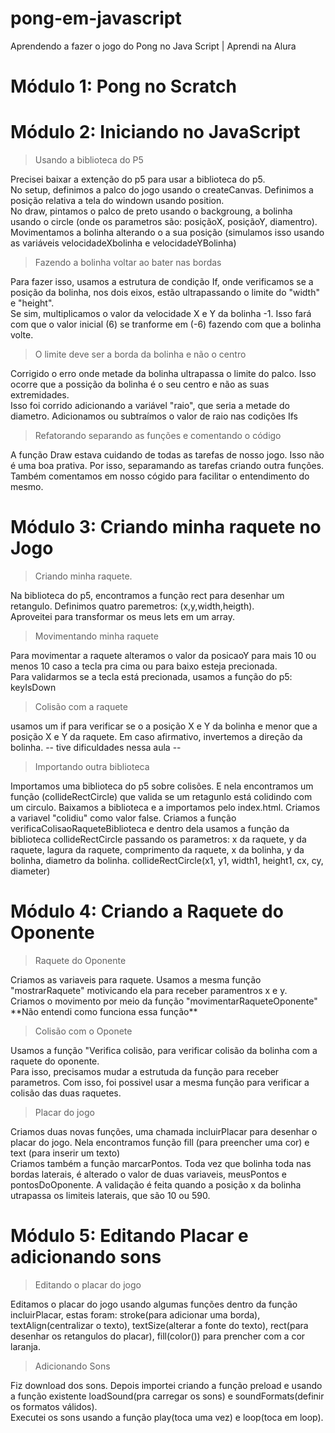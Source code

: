 # pong-em-javascript
Aprendendo a fazer o jogo do Pong no Java Script | Aprendi na Alura

<h1>Módulo 1: Pong no Scratch</h1>

<h1>Módulo 2: Iniciando no JavaScript</h1>

>Usando a biblioteca do P5
<p>Precisei baixar a extenção do p5 para usar a biblioteca do p5.<br>
No setup, definimos a palco do jogo usando o createCanvas. Definimos a posição relativa a tela do windown usando position.<br>
No draw, pintamos o palco de preto usando o backgroung, a bolinha usando o circle (onde os parametros são: posiçãoX, posiçãoY, diamentro). Movimentamos a bolinha alterando o a sua posição (simulamos isso usando as variáveis velocidadeXbolinha e velocidadeYBolinha)
</p>

>Fazendo a bolinha voltar ao bater nas bordas
<p> Para fazer isso, usamos a estrutura de condição If, onde verificamos se a posição da bolinha, nos dois eixos, estão ultrapassando o limite do "width" e "height". <br>Se sim, multiplicamos o valor da velocidade X e Y da bolinha -1. Isso fará com que o valor inicial (6) se tranforme em (-6) fazendo com que a bolinha volte.
</p>

>O limite deve ser a borda da bolinha e não o centro
<p>Corrigido o erro onde metade da bolinha ultrapassa o limite do palco. Isso ocorre que a possição da bolinha é o seu centro e não as suas extremidades.<br>Isso foi corrido adicionando a variável "raio", que seria a metade do diametro. Adicionamos ou subtraímos o valor de raio nas codições Ifs
</p>

>Refatorando separando as funções e comentando o código
<p>A função Draw estava cuidando de todas as tarefas de nosso jogo. Isso não é uma boa prativa. Por isso, separamando as tarefas criando outra funções.<br>
Também comentamos em nosso cógido para facilitar o entendimento do mesmo.
</p>

<h1>Módulo 3: Criando minha raquete no Jogo</h1>

>Criando minha raquete.
<p> Na biblioteca do p5, encontramos a função rect para desenhar um retangulo. Definimos quatro paremetros: (x,y,width,heigth).<br>
Aproveitei para transformar os meus lets em um array.
</p>

>Movimentando minha raquete
<p>Para movimentar a raquete alteramos o valor da posicaoY para mais 10 ou menos 10 caso a tecla pra cima ou para baixo esteja precionada.<br>
Para validarmos se a tecla está precionada, usamos a função do p5: keyIsDown
</p>

>Colisão com a raquete
<p>usamos um if para verificar se o a posição X e Y da bolinha e menor que a posição X e Y da raquete. Em caso afirmativo, invertemos a direção da bolinha. -- tive dificuldades nessa aula --
</p>

>Importando outra biblioteca
<p>Importamos uma biblioteca do p5 sobre colisões. E nela encontramos um função (collideRectCircle) que valida se um retagunlo está colidindo com um circulo. Baixamos a biblioteca e a importamos pelo index.html. Criamos a variavel "colidiu" como valor false. Criamos a função verificaColisaoRaqueteBiblioteca e dentro dela usamos a função da biblioteca collideRectCircle passando os parametros: x da raquete, y da raquete, lagura da raquete, comprimento da raquete, x da bolinha, y da bolinha, diametro da bolinha.
collideRectCircle(x1, y1, width1, height1, cx, cy, diameter)
</p>

<h1>Módulo 4: Criando a Raquete do Oponente</h1>

> Raquete do Oponente
<p>Criamos as variaveis para raquete. Usamos a mesma função "mostrarRaquete" motivicando ela para receber paramentros x e y.<br>
Criamos o movimento por meio da função "movimentarRaqueteOponente" **Não entendi como funciona essa função**
</p>

>Colisão com o Oponete
<p>Usamos a função "Verifica colisão, para verificar colisão da bolinha com a raquete do oponente.<br>
Para isso, precisamos mudar a estrutuda da função para receber parametros. Com isso, foi possivel usar a mesma função para verificar a colisão das duas raquetes.
</p>

>Placar do jogo
<p>Criamos duas novas funções, uma chamada incluirPlacar para desenhar o placar do jogo. Nela encontramos função fill (para preencher uma cor) e text (para inserir um texto)<br>
Criamos também a função marcarPontos. Toda vez que bolinha toda nas bordas laterais, é alterado o valor de duas variaveis, meusPontos e pontosDoOponente. A validação é feita quando a posição x da bolinha utrapassa os limiteis laterais, que são 10 ou 590.
</p>

<h1>Módulo 5: Editando Placar e adicionando sons</h1>

>Editando o placar do jogo
<p>Editamos o placar do jogo usando algumas funções dentro da função incluirPlacar, estas foram: stroke(para adicionar uma borda), textAlign(centralizar o texto), textSize(alterar a fonte do texto), rect(para desenhar os retangulos do placar), fill(color()) para prencher com a cor laranja.</p>

>Adicionando Sons

<p>Fiz download dos sons. Depois importei criando a função preload e usando a função existente loadSound(pra carregar os sons) e soundFormats(definir os formatos válidos).<br>
Executei os sons usando a função play(toca uma vez) e loop(toca em loop).
</p>